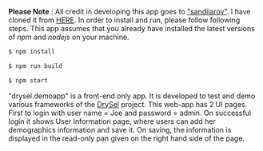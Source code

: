 __Please Note__ : All credit in developing this app goes to ["sandiiarov"](https://github.com/sandiiarov). I have cloned it from [HERE](https://github.com/sandiiarov/drysel-demo-app). In order to install and run, please follow following steps. This app assumes that you already have installed the latest versions of _npm_ and _nodejs_ on your machine.

```sh
$ npm install
```

```sh
$ npm run build
```

```sh
$ npm start
```


"drysel.demoapp" is a front-end only app. It is developed to test and demo various frameworks of the [DrySel](https://github.com/orion-analytics/drysel) project. This web-app has 2 UI pages. First to login with user name = Joe and password = admin. On successful login it shows User Information page, where users can add her demographics information and save it. On saving, the information is displayed in the read-only pan given on the right hand side of the page.
